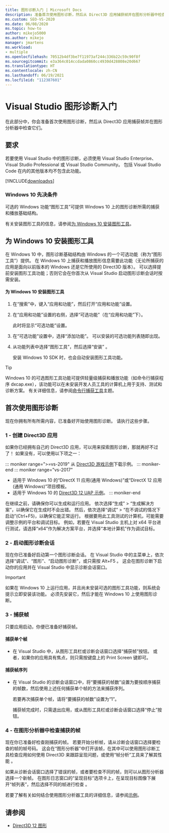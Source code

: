 ```yaml
---
title: 图形诊断入门 | Microsoft Docs
description: 准备首次使用图形诊断，然后从 Direct3D 应用捕获帧并在图形分析器中检查它们。
ms.custom: SEO-VS-2020
ms.date: 06/08/2020
ms.topic: how-to
author: mikejo5000
ms.author: mikejo
manager: jmartens
ms.workload:
- multiple
ms.openlocfilehash: 70512b4df3be7f11973af244c336b22c59c90f8f
ms.sourcegitcommit: e3a364c014ccdada0860cc4930d428808e20d667
ms.translationtype: HT
ms.contentlocale: zh-CN
ms.lasthandoff: 06/19/2021
ms.locfileid: "112387601"
---
```

# <a name="getting-started-with-visual-studio-graphics-diagnostics"></a>Visual Studio 图形诊断入门
在此部分中，你会准备首次使用图形诊断，然后从 Direct3D 应用捕获帧并在图形分析器中检查它们。

## <a name="requirements"></a>要求
 若要使用 Visual Studio 中的图形诊断，必须使用 Visual Studio Enterprise、Visual Studio Professional 或 Visual Studio Community。  包括 Visual Studio Code 在内的其他版本均不包含此功能。

 [!INCLUDE[downloadvs](../includes/downloadvs_md.md)]

### <a name="windows-10-prerequisites"></a>Windows 10 先决条件
 可选的 Windows 功能“图形工具”可提供 Windows 10 上的图形诊断所需的捕获和播放基础结构。

 有关安装图形工具的信息，请参阅[为 Windows 10 安装图形工具](#InstallGraphicsTools)。

## <a name="install-graphics-tools-for-windows-10"></a><a name="InstallGraphicsTools"></a>为 Windows 10 安装图形工具
 在 Windows 10 中，图形诊断基础结构由 Windows 的一个可选功能（称为“图形工具”）提供。 在 Windows 10 上捕获和播放图形信息需要此功能（无论所捕获的应用是面向以前版本的 Windows 还是它所使用的 Direct3D 版本）。 可以选择提前安装图形工具功能；否则它会在你首次从 Visual Studio 启动图形诊断会话时按需安装。

#### <a name="to-install-graphics-tools-for-windows-10"></a>为 Windows 10 安装图形工具

1. 在“搜索”中，键入“应用和功能”，然后打开“应用和功能”设置。

2. 在“应用和功能”设置的右侧，选择“可选功能”（在“应用和功能”下）。

   此时将显示“可选功能”设置。

3. 在“可选功能”设置中，选择“添加功能”。 可以安装的可选功能列表随即出现。

4. 从功能列表中选择“图形工具”，然后选择“安装” 。

   安装 Windows 10 SDK 时，也会自动安装图形工具功能。

> [!TIP]
> Windows 10 的可选图形工具功能可提供轻量级捕获和播放功能（如命令行捕获程序 dxcap.exe），该功能可以在未安装开发人员工具的计算机上用于支持、测试和诊断方案。 有关详细信息，请参阅[命令行捕获工具](command-line-capture-tool.md)主题。

## <a name="using-graphics-diagnostics-for-the-first-time"></a>首次使用图形诊断
 现在你拥有所有所需内容，已准备好开始使用图形诊断。 请执行这些步骤。

### <a name="1---create-a-direct3d-app"></a>1 - 创建 Direct3D 应用

如果你已经拥有自己的 Direct3D 应用，可以用来探索图形诊断，那就再好不过了！ 如果没有，可以使用以下项之一：

::: moniker range=">=vs-2019"
从 [Direct3D 游戏示例](/samples/microsoft/windows-universal-samples/simple3dgamedx/)下载示例。
::: moniker-end
::: moniker range="vs-2017"
- 适用于 Windows 10 的“DirectX 11 应用(通用 Windows)”或“DirectX 12 应用(通用 Windows)”项目模板。
- 适用于 Windows 10 的 [Direct3D 12 UAP 示例](https://code.msdn.microsoft.com/Direct3D-12-UAP-Sample-ecb1779f)。
::: moniker-end

在继续之前，请确保你可以生成和运行应用。 依次选择“生成” > “生成解决方案”，以确保它在生成时不会出错。 然后，依次选择“调试” > “在不调试的情况下启动”(Ctrl+F5)，以确保它能正常运行。 根据要用此工具测试的计算机，可能需要调整示例的平台和调试目标。 例如，若要在 Visual Studio 主机上对 x64 平台进行测试，请选择“x64”作为解决方案平台，并选择“本地计算机”作为调试目标。 

### <a name="2---start-a-graphics-diagnostics-session"></a>2 - 启动图形诊断会话
 现在你已准备好启动第一个图形诊断会话。 在 Visual Studio 中的主菜单上，依次选择“调试”、“图形”、“启动图形诊断”，或只需按 Alt+F5 。 这会在图形诊断下启动你的应用并在 Visual Studio 中显示诊断会话窗口。

> [!IMPORTANT]
> 如果在 Windows 10 上运行应用，并且尚未安装可选的图形工具功能，则系统会提示立即安装该功能。 必须先安装它，然后才能在 Windows 10 上使用图形诊断。

### <a name="3---capture-frames"></a>3 - 捕获帧
 只要应用启动，你便已准备好捕获帧。

#### <a name="to-capture-single-frames"></a>捕获单个帧

- 在 Visual Studio 中，从图形工具栏或诊断会话窗口选择“捕获帧”按钮。 或者，如果你的应用具有焦点，则只需按键盘上的 Print Screen 键即可。

#### <a name="to-capture-a-sequence-of-frames"></a>捕获帧序列

- 在 Visual Studio 的诊断会话窗口中，将“要捕获的帧数”设置为要按顺序捕获的帧数，然后使用上述任何捕获单个帧的方法来捕获序列。

   若要再次捕获单个帧，请将“要捕获的帧数”设置为“1”。

  捕获帧完成时，只需退出应用，或从图形工具栏或诊断会话窗口选择“停止”按钮。

### <a name="4---examine-captured-frames-in-the-graphics-analyzer"></a>4 - 在图形分析器中检查捕获的帧
 现在你已准备好检查刚捕获的帧。 若要开始分析帧，请从诊断会话窗口选择要检查的帧的帧号码。 这会在“图形分析器”中打开该帧，在其中可以使用图形诊断工具检查应用如何使用 Direct3D 来跟踪呈现问题，或使用“帧分析”工具来了解其性能 。

 如果从诊断会话窗口选择了错误的帧，或者要检查不同的帧，则可以从图形分析器选择一个新帧。 在图形日志窗口的“呈现目标”选项卡上，在呈现目标图像下展开“帧列表”，然后选择不同的帧进行检查 。

 若要了解有关如何结合使用图形分析器工具的详细信息，请参阅[示例](graphics-diagnostics-examples.md)。

## <a name="see-also"></a>请参阅
- [Direct3D 12 图形](/windows/desktop/direct3d12/direct3d-12-graphics)